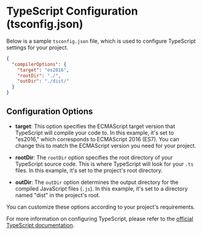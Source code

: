 


# TypeScript Configuration (tsconfig.json)

Below is a sample `tsconfig.json` file, which is used to configure TypeScript settings for your project.

```json
{
  "compilerOptions": {
    "target": "es2016",
    "rootDir": "./",
    "outDir": "./dist/"
  }
}
```

## Configuration Options

- **target**: This option specifies the ECMAScript target version that TypeScript will compile your code to. In this example, it's set to "es2016," which corresponds to ECMAScript 2016 (ES7). You can change this to match the ECMAScript version you need for your project.

- **rootDir**: The `rootDir` option specifies the root directory of your TypeScript source code. This is where TypeScript will look for your `.ts` files. In this example, it's set to the project's root directory.

- **outDir**: The `outDir` option determines the output directory for the compiled JavaScript files (`.js`). In this example, it's set to a directory named "dist" in the project's root.

You can customize these options according to your project's requirements.

For more information on configuring TypeScript, please refer to the [official TypeScript documentation](https://www.typescriptlang.org/tsconfig).
